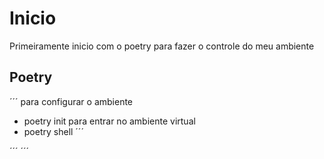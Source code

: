 # Inicio

Primeiramente inicio com o poetry para fazer o controle do meu ambiente

## Poetry

´´´
    para configurar o ambiente
 - poetry init 
    para entrar no ambiente virtual
 - poetry shell 
´´´

´´´
´´´